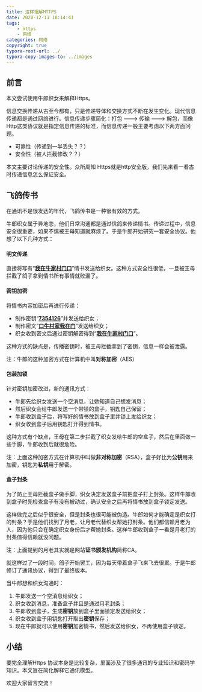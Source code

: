 ```yaml
---
title: 这样理解HTTPS
date: 2020-12-13 18:14:41
tags:
 	- https
	- 网络
categories: 网络
copyright: true
typora-root-url: ../
typora-copy-images-to: ../images
---
```


## 前言

本文尝试使用牛郎织女来解释Https。

信息交换传递从古至今都有，只是传递导体和交换方式不断在发生变化。现代信息传递都是通过网络进行。信息传递步骤简化：打包 --->  传输 ---> 解包，而像Http这类协议就是指定信息传递的标准，而信息传递一般主要考虑以下两方面问题。

- 可靠性（传递到一半丢失？？）
- 安全性（被人拦截修改？？）

本文主要讨论传递的安全性。众所周知 Https就是http安全版，我们先来看一看古时传递信息怎么保证安全。

## 飞鸽传书

在通讯不是很发达的年代，飞鸽传书是一种很有效的方式。

牛郎织女属于异地恋，他们日常沟通都是通过信鸽来传递情书。传递过程中，信息安全很重要，如果不慎被王母知道就麻烦了。于是牛郎开始研究一套安全协议。他想了以下几种方式：

#### 明文传递

直接将写有“<u>**我在牛家村门口**</u>”情书发送给织女。这种方式安全性很低，一旦被王母拦截了鸽子拿到情书所有事情就败漏了。

#### 密钥加密

将情书内容加密后再进行传递：

- 制作密钥“<u>**7354126**</u>”并发送给织女；
- 制作密文“<u>**口牛村家我在门**</u>”发送给织女；
- 织女收到密文后通过密钥解密得到“**<u>我在牛家村门口</u>**”。

这种方式的缺点是，传播密钥时，被王母拦截拿到了密钥，信息一样会被泄露。

注：牛郎的这种加密方式在计算机中叫**对称加密**（AES）

#### 包装加锁

针对密钥加密改进，新的通讯方式：

- 牛郎先给织女发送一个空消息，让她知道自己想发消息；
- 然后织女会给牛郎发送一个带锁的盒子，钥匙自己保留；
- 牛郎收到盒子后，将写好的情书放到盒子里并锁上发给织女；
- 织女收到盒子后用钥匙打开得到情书。

这种方式有个缺点，王母在第二步拦截了织女发给牛郎的空盒子，然后在里面做一些手脚，牛郎收到后就很危险。

注：上面这种加密方式在计算机中叫做**非对称加密**（RSA），盒子好比为**公钥**用来加密，钥匙为**私钥**用于解密。

#### 盒子封条

为了防止王母拦截盒子做手脚，织女决定发送盒子前把盒子打上封条。这样牛郎收到盒子时先检查盒子有没有被动过，确认安全之后再将情书放到盒子锁定发送。

这样做完之后似乎很安全，但是封条也很可能被伪造。牛郎如何才能确定是织女打的封条？于是他们找到了月老，让月老代替织女帮她打封条。他们都信赖月老为人，因为他只会在确定织女身份后才帮她封条。这样牛郎收到盒子一看是月老打的封条值得信赖就没问题。

注：上面提到的月老其实就是网站**证书颁发机构**简称CA。



就这样过了一段时间，鸽子开始罢工，因为每天带着盒子飞来飞去很累。于是牛郎修订了通讯协议，得到了最终版本。

当牛郎想和织女沟通时：

1. 牛郎发送一个空消息给织女；
2. 织女收到消息，准备盒子并且是通过月老封条；
3. 牛郎收到盒子，生成**密钥**放到盒子里面锁定发送给织女；
4. 织女收到盒子用钥匙打开取出**密钥**保存；
5. 现在牛郎就可以使用**密钥**加密情书，然后发送给织女，不再使用盒子锁定。



## 小结

要完全理解Https 协议本身是比较复杂，里面涉及了很多通讯的专业知识和密码学知识。本文旨在简化解释它通讯模型。

欢迎大家留言交流！

